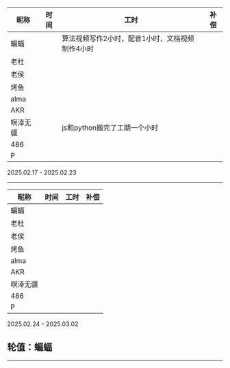 | 昵称     | 时间 | 工时 | 补偿 |
| -------- | ---- | ---- | ---- |
| 蝙蝠     |      |   算法视频写作2小时，配音1小时，文档视频制作4小时   |      |
| 老杜     |    |    |      |
| 老侯     |      |      |      |
| 烤鱼     |   |       |      |
| alma     |     |    |      |
| AKR      |     |     |      |
| 暝涬无疆 |    |js和python搬完了工期一个小时      |      |
| 486      |     |      |      |
| P        |      |      |      |

2025.02.17 - 2025.02.23

---



| 昵称     | 时间 | 工时 | 补偿 |
| -------- | ---- | ---- | ---- |
| 蝙蝠     |      |     |      |
| 老杜     |      |      |      |
| 老侯     |      |      |      |
| 烤鱼     |      |      |     |
| alma     |      |      |      |
| AKR      |      |      |      |
| 暝涬无疆 |      |     |      |
| 486      |      |  |      |
| P        |      |      |      |

2025.02.24 - 2025.03.02

## 轮值：蝙蝠

---
